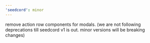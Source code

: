 ```yaml
---
'seedcord': minor
---
```


remove action row components for modals. (we are not following deprecations till seedcord v1 is out. minor versions will be breaking changes)
